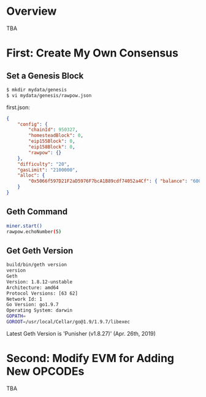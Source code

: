 # Overview
TBA

# First: Create My Own Consensus

## Set a Genesis Block

```bash
$ mkdir mydata/genesis
$ vi mydata/genesis/rawpow.json
```

first.json:
```JSON
{
    "config": {
        "chainId": 950327,
        "homesteadBlock": 0,
        "eip155Block": 0,
        "eip158Block": 0,
        "rawpow": {}
    },
    "difficulty": "20",
    "gasLimit": "2100000",
    "alloc": {
        "0x5066f597D21F2aD5976F7bcA1B89cdf74052a4Cf": { "balance": "60000000000000000000" }
    }
}
```

## Geth Command

```bash
miner.start()
rawpow.echoNumber(5)
```

## Get Geth Version
```bash
build/bin/geth version
version
Geth
Version: 1.8.12-unstable
Architecture: amd64
Protocol Versions: [63 62]
Network Id: 1
Go Version: go1.9.7
Operating System: darwin
GOPATH=
GOROOT=/usr/local/Cellar/go@1.9/1.9.7/libexec
```
Latest Geth Version is 'Punisher (v1.8.27)' (Apr. 26th, 2019)

# Second: Modify EVM for Adding New OPCODEs
TBA
